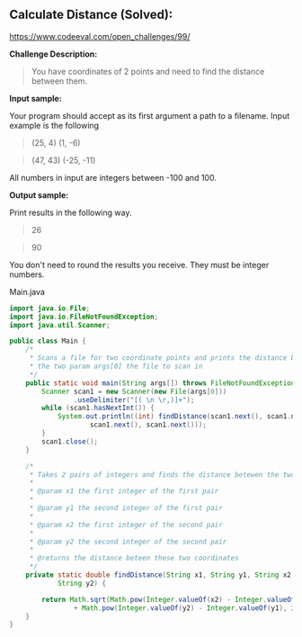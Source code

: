 Calculate Distance (**Solved**):
-------------------

 
https://www.codeeval.com/open_challenges/99/



**Challenge Description:**

>You have coordinates of 2 points and need to find the distance between them.

**Input sample:**

Your program should accept as its first argument a path to a filename. Input example is the following

> (25, 4) (1, -6)

> (47, 43) (-25, -11)

All numbers in input are integers between -100 and 100.

**Output sample:**

Print results in the following way.

> 26

> 90

You don't need to round the results you receive. They must be integer numbers. 

Main.java
```java
import java.io.File;
import java.io.FileNotFoundException;
import java.util.Scanner;

public class Main {
	/*
	 * Scans a file for two coordinate points and prints the distance between
	 * the two param args[0] the file to scan in
	 */
	public static void main(String args[]) throws FileNotFoundException {
		Scanner scan1 = new Scanner(new File(args[0]))
				.useDelimiter("[( \n \r,)]+");
		while (scan1.hasNextInt()) {
			System.out.println((int) findDistance(scan1.next(), scan1.next(),
					scan1.next(), scan1.next()));
		}
		scan1.close();
	}

	/*
	 * Takes 2 pairs of integers and finds the distance betewen the two
	 * 
	 * @param x1 the first integer of the first pair
	 * 
	 * @param y1 the second integer of the first pair
	 * 
	 * @param x2 the first integer of the second pair
	 * 
	 * @param y2 the second integer of the second pair
	 * 
	 * @returns the distance beteen these two coordinates
	 */
	private static double findDistance(String x1, String y1, String x2,
			String y2) {

		return Math.sqrt(Math.pow(Integer.valueOf(x2) - Integer.valueOf(x1), 2)
				+ Math.pow(Integer.valueOf(y2) - Integer.valueOf(y1), 2));
	}
}
```
